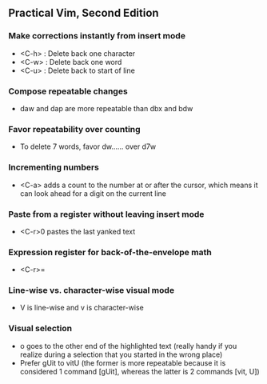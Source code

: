 ## Practical Vim, Second Edition


### Make corrections instantly from insert mode

  * <C-h\> : Delete back one character
  * <C-w\> : Delete back one word
  * <C-u\> : Delete back to start of line

### Compose repeatable changes

  * daw and dap are more repeatable than dbx and bdw

### Favor repeatability over counting

  * To delete 7 words, favor dw...... over d7w

### Incrementing numbers

  * <C-a\> adds a count to the number at or after the cursor, which means it can look ahead for a digit on the current line
  
### Paste from a register without leaving insert mode

  * <C-r\>0 pastes the last yanked text
  
### Expression register for back-of-the-envelope math

  * <C-r\>=
  
### Line-wise vs. character-wise visual mode

  * V is line-wise and v is character-wise

### Visual selection

  * o goes to the other end of the highlighted text (really handy if you realize during a selection that you started in the wrong place)
  * Prefer gUit to vitU (the former is more repeatable because it is considered 1 command [gUit], whereas the latter is 2 commands [vit, U])
